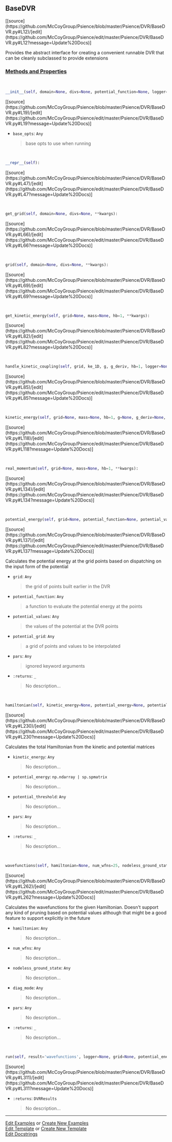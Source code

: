 ## <a id="Psience.DVR.BaseDVR.BaseDVR">BaseDVR</a> 
<div class="docs-source-link" markdown="1">
[[source](https://github.com/McCoyGroup/Psience/blob/master/Psience/DVR/BaseDVR.py#L12)/[edit](https://github.com/McCoyGroup/Psience/edit/master/Psience/DVR/BaseDVR.py#L12?message=Update%20Docs)]
</div>

Provides the abstract interface for creating a
convenient runnable DVR that can be cleanly subclassed to provide
extensions

<div class="collapsible-section">
 <div class="collapsible-section collapsible-section-header" markdown="1">
 
### <a class="collapse-link" data-toggle="collapse" href="#methods">Methods and Properties</a> <a class="float-right" data-toggle="collapse" href="#methods"><i class="fa fa-chevron-down"></i></a>

 </div>
 <div class="collapsible-section collapsible-section-body collapse" id="methods" markdown="1">

<a id="Psience.DVR.BaseDVR.BaseDVR.__init__" class="docs-object-method">&nbsp;</a> 
```python
__init__(self, domain=None, divs=None, potential_function=None, logger=None, **base_opts): 
```
<div class="docs-source-link" markdown="1">
[[source](https://github.com/McCoyGroup/Psience/blob/master/Psience/DVR/BaseDVR.py#L19)/[edit](https://github.com/McCoyGroup/Psience/edit/master/Psience/DVR/BaseDVR.py#L19?message=Update%20Docs)]
</div>


- `base_opts`: `Any`
    >base opts to use when running

<a id="Psience.DVR.BaseDVR.BaseDVR.__repr__" class="docs-object-method">&nbsp;</a> 
```python
__repr__(self): 
```
<div class="docs-source-link" markdown="1">
[[source](https://github.com/McCoyGroup/Psience/blob/master/Psience/DVR/BaseDVR.py#L47)/[edit](https://github.com/McCoyGroup/Psience/edit/master/Psience/DVR/BaseDVR.py#L47?message=Update%20Docs)]
</div>

<a id="Psience.DVR.BaseDVR.BaseDVR.get_grid" class="docs-object-method">&nbsp;</a> 
```python
get_grid(self, domain=None, divs=None, **kwargs): 
```
<div class="docs-source-link" markdown="1">
[[source](https://github.com/McCoyGroup/Psience/blob/master/Psience/DVR/BaseDVR.py#L66)/[edit](https://github.com/McCoyGroup/Psience/edit/master/Psience/DVR/BaseDVR.py#L66?message=Update%20Docs)]
</div>

<a id="Psience.DVR.BaseDVR.BaseDVR.grid" class="docs-object-method">&nbsp;</a> 
```python
grid(self, domain=None, divs=None, **kwargs): 
```
<div class="docs-source-link" markdown="1">
[[source](https://github.com/McCoyGroup/Psience/blob/master/Psience/DVR/BaseDVR.py#L69)/[edit](https://github.com/McCoyGroup/Psience/edit/master/Psience/DVR/BaseDVR.py#L69?message=Update%20Docs)]
</div>

<a id="Psience.DVR.BaseDVR.BaseDVR.get_kinetic_energy" class="docs-object-method">&nbsp;</a> 
```python
get_kinetic_energy(self, grid=None, mass=None, hb=1, **kwargs): 
```
<div class="docs-source-link" markdown="1">
[[source](https://github.com/McCoyGroup/Psience/blob/master/Psience/DVR/BaseDVR.py#L82)/[edit](https://github.com/McCoyGroup/Psience/edit/master/Psience/DVR/BaseDVR.py#L82?message=Update%20Docs)]
</div>

<a id="Psience.DVR.BaseDVR.BaseDVR.handle_kinetic_coupling" class="docs-object-method">&nbsp;</a> 
```python
handle_kinetic_coupling(self, grid, ke_1D, g, g_deriv, hb=1, logger=None, **kwargs): 
```
<div class="docs-source-link" markdown="1">
[[source](https://github.com/McCoyGroup/Psience/blob/master/Psience/DVR/BaseDVR.py#L85)/[edit](https://github.com/McCoyGroup/Psience/edit/master/Psience/DVR/BaseDVR.py#L85?message=Update%20Docs)]
</div>

<a id="Psience.DVR.BaseDVR.BaseDVR.kinetic_energy" class="docs-object-method">&nbsp;</a> 
```python
kinetic_energy(self, grid=None, mass=None, hb=1, g=None, g_deriv=None, **kwargs): 
```
<div class="docs-source-link" markdown="1">
[[source](https://github.com/McCoyGroup/Psience/blob/master/Psience/DVR/BaseDVR.py#L118)/[edit](https://github.com/McCoyGroup/Psience/edit/master/Psience/DVR/BaseDVR.py#L118?message=Update%20Docs)]
</div>

<a id="Psience.DVR.BaseDVR.BaseDVR.real_momentum" class="docs-object-method">&nbsp;</a> 
```python
real_momentum(self, grid=None, mass=None, hb=1, **kwargs): 
```
<div class="docs-source-link" markdown="1">
[[source](https://github.com/McCoyGroup/Psience/blob/master/Psience/DVR/BaseDVR.py#L134)/[edit](https://github.com/McCoyGroup/Psience/edit/master/Psience/DVR/BaseDVR.py#L134?message=Update%20Docs)]
</div>

<a id="Psience.DVR.BaseDVR.BaseDVR.potential_energy" class="docs-object-method">&nbsp;</a> 
```python
potential_energy(self, grid=None, potential_function=None, potential_values=None, potential_grid=None, logger=None, **pars): 
```
<div class="docs-source-link" markdown="1">
[[source](https://github.com/McCoyGroup/Psience/blob/master/Psience/DVR/BaseDVR.py#L137)/[edit](https://github.com/McCoyGroup/Psience/edit/master/Psience/DVR/BaseDVR.py#L137?message=Update%20Docs)]
</div>

Calculates the potential energy at the grid points based
        on dispatching on the input form of the potential
- `grid`: `Any`
    >the grid of points built earlier in the DVR
- `potential_function`: `Any`
    >a function to evaluate the potential energy at the points
- `potential_values`: `Any`
    >the values of the potential at the DVR points
- `potential_grid`: `Any`
    >a grid of points and values to be interpolated
- `pars`: `Any`
    >ignored keyword arguments
- `:returns`: `_`
    >No description...

<a id="Psience.DVR.BaseDVR.BaseDVR.hamiltonian" class="docs-object-method">&nbsp;</a> 
```python
hamiltonian(self, kinetic_energy=None, potential_energy=None, potential_threshold=None, **pars): 
```
<div class="docs-source-link" markdown="1">
[[source](https://github.com/McCoyGroup/Psience/blob/master/Psience/DVR/BaseDVR.py#L230)/[edit](https://github.com/McCoyGroup/Psience/edit/master/Psience/DVR/BaseDVR.py#L230?message=Update%20Docs)]
</div>

Calculates the total Hamiltonian from the kinetic and potential matrices
- `kinetic_energy`: `Any`
    >No description...
- `potential_energy`: `np.ndarray | sp.spmatrix`
    >No description...
- `potential_threshold`: `Any`
    >No description...
- `pars`: `Any`
    >No description...
- `:returns`: `_`
    >No description...

<a id="Psience.DVR.BaseDVR.BaseDVR.wavefunctions" class="docs-object-method">&nbsp;</a> 
```python
wavefunctions(self, hamiltonian=None, num_wfns=25, nodeless_ground_state=False, diag_mode=None, logger=None, **pars): 
```
<div class="docs-source-link" markdown="1">
[[source](https://github.com/McCoyGroup/Psience/blob/master/Psience/DVR/BaseDVR.py#L262)/[edit](https://github.com/McCoyGroup/Psience/edit/master/Psience/DVR/BaseDVR.py#L262?message=Update%20Docs)]
</div>

Calculates the wavefunctions for the given Hamiltonian.
        Doesn't support any kind of pruning based on potential values although that might be a good feature
        to support explicitly in the future
- `hamiltonian`: `Any`
    >No description...
- `num_wfns`: `Any`
    >No description...
- `nodeless_ground_state`: `Any`
    >No description...
- `diag_mode`: `Any`
    >No description...
- `pars`: `Any`
    >No description...
- `:returns`: `_`
    >No description...

<a id="Psience.DVR.BaseDVR.BaseDVR.run" class="docs-object-method">&nbsp;</a> 
```python
run(self, result='wavefunctions', logger=None, grid=None, potential_energy=None, kinetic_energy=None, hamiltonian=None, **opts): 
```
<div class="docs-source-link" markdown="1">
[[source](https://github.com/McCoyGroup/Psience/blob/master/Psience/DVR/BaseDVR.py#L311)/[edit](https://github.com/McCoyGroup/Psience/edit/master/Psience/DVR/BaseDVR.py#L311?message=Update%20Docs)]
</div>


- `:returns`: `DVRResults`
    >No description...

 </div>
</div>




___

[Edit Examples](https://github.com/McCoyGroup/Psience/edit/gh-pages/ci/examples/Psience/DVR/BaseDVR/BaseDVR.md) or 
[Create New Examples](https://github.com/McCoyGroup/Psience/new/gh-pages/?filename=ci/examples/Psience/DVR/BaseDVR/BaseDVR.md) <br/>
[Edit Template](https://github.com/McCoyGroup/Psience/edit/gh-pages/ci/docs/Psience/DVR/BaseDVR/BaseDVR.md) or 
[Create New Template](https://github.com/McCoyGroup/Psience/new/gh-pages/?filename=ci/docs/templates/Psience/DVR/BaseDVR/BaseDVR.md) <br/>
[Edit Docstrings](https://github.com/McCoyGroup/Psience/edit/master/Psience/DVR/BaseDVR.py#L12?message=Update%20Docs)